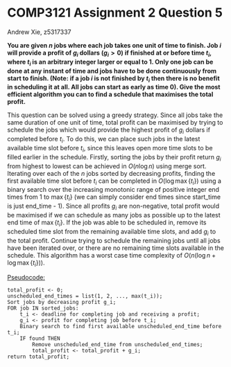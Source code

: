 # COMP3121 Assignment 2 Question 5

Andrew Xie, z5317337

**You are given $n$ jobs where each job takes one unit of time to finish. Job $i$ will provide a profit of $g_i$ dollars $(g_i \gt 0)$ if finished at or before time $t_i$, where $t_i$ is an arbitrary integer larger or equal to 1. Only one job can be done at any instant of time and jobs have to be done continuously from start to finish. (Note: if a job $i$ is not finished by $t_i$ then there is no benefit in scheduling it at all. All jobs can start as early as time 0). Give the most efficient algorithm you can to find a schedule that maximises the total profit.**

This question can be solved using a greedy strategy. Since all jobs take the same duration of one unit of time, total profit can be maximised by trying to schedule the jobs which would provide the highest profit of $g_i$ dollars if completed before $t_i$. To do this, we can place such jobs in the latest available time slot before $t_i$, since this leaves open more time slots to be filled earlier in the schedule. Firstly, sorting the jobs by their profit return $g_i$ from highest to lowest can be achieved in $O(n \log n)$ using merge sort. Iterating over each of the $n$ jobs sorted by decreasing profits, finding the first available time slot before $t_i$ can be completed in $O(\log \max\{t_i\})$ using a binary search over the increasing monotonic range of positive integer end times from 1 to $\max\{t_i\}$ (we can simply consider end times since start_time is just end_time - 1). Since all profits $g_i$ are non-negative, total profit would be maximised if we can schedule as many jobs as possible up to the latest end time of $\max \{t_i\}$. If the job was able to be scheduled in, remove its scheduled time slot from the remaining available time slots, and add $g_i$ to the total profit. Continue trying to schedule the remaining jobs until all jobs have been iterated over, or there are no remaining time slots available in the schedule. This algorithm has a worst case time complexity of $O(n (\log n + \log \max\{t_i\}))$. 

<u>Pseudocode:</u>

```pseudocode
total_profit <- 0;
unscheduled_end_times = list(1, 2, ..., max(t_i));
Sort jobs by decreasing profit g_i;
FOR job IN sorted_jobs:
	t_i <- deadline for completing job and receiving a profit;
	g_i <- profit for completing job before t_i;
	Binary search to find first available unscheduled_end_time before t_i;
	IF found THEN
		Remove unscheduled_end_time from unscheduled_end_times;
		total_profit <- total_profit + g_i;
return total_profit;
```

